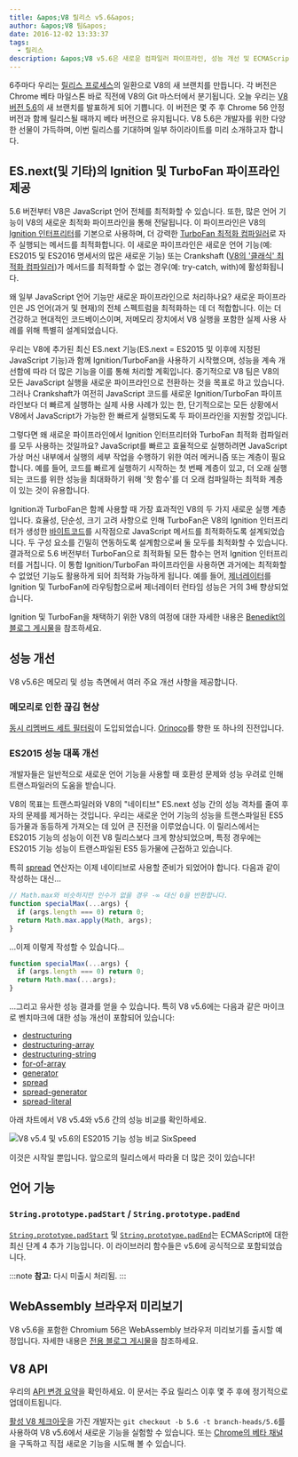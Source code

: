 ```yaml
---
title: &apos;V8 릴리스 v5.6&apos;
author: &apos;V8 팀&apos;
date: 2016-12-02 13:33:37
tags:
  - 릴리스
description: &apos;V8 v5.6은 새로운 컴파일러 파이프라인, 성능 개선 및 ECMAScript 언어 기능 지원 증가를 제공합니다.&apos;
---
```

6주마다 우리는 [릴리스 프로세스](/docs/release-process)의 일환으로 V8의 새 브랜치를 만듭니다. 각 버전은 Chrome 베타 마일스톤 바로 직전에 V8의 Git 마스터에서 분기됩니다. 오늘 우리는 [V8 버전 5.6](https://chromium.googlesource.com/v8/v8.git/+log/branch-heads/5.6)의 새 브랜치를 발표하게 되어 기쁩니다. 이 버전은 몇 주 후 Chrome 56 안정 버전과 함께 릴리스될 때까지 베타 버전으로 유지됩니다. V8 5.6은 개발자를 위한 다양한 선물이 가득하며, 이번 릴리스를 기대하며 일부 하이라이트를 미리 소개하고자 합니다.

<!--truncate-->
## ES.next(및 기타)의 Ignition 및 TurboFan 파이프라인 제공

5.6 버전부터 V8은 JavaScript 언어 전체를 최적화할 수 있습니다. 또한, 많은 언어 기능이 V8의 새로운 최적화 파이프라인을 통해 전달됩니다. 이 파이프라인은 V8의 [Ignition 인터프리터](/blog/ignition-interpreter)를 기본으로 사용하며, 더 강력한 [TurboFan 최적화 컴파일러](/docs/turbofan)로 자주 실행되는 메서드를 최적화합니다. 이 새로운 파이프라인은 새로운 언어 기능(예: ES2015 및 ES2016 명세서의 많은 새로운 기능) 또는 Crankshaft ([V8의 '클래식' 최적화 컴파일러](https://blog.chromium.org/2010/12/new-crankshaft-for-v8.html))가 메서드를 최적화할 수 없는 경우(예: try-catch, with)에 활성화됩니다.

왜 일부 JavaScript 언어 기능만 새로운 파이프라인으로 처리하나요? 새로운 파이프라인은 JS 언어(과거 및 현재)의 전체 스펙트럼을 최적화하는 데 더 적합합니다. 이는 더 건강하고 현대적인 코드베이스이며, 저메모리 장치에서 V8 실행을 포함한 실제 사용 사례를 위해 특별히 설계되었습니다.

우리는 V8에 추가된 최신 ES.next 기능(ES.next = ES2015 및 이후에 지정된 JavaScript 기능)과 함께 Ignition/TurboFan을 사용하기 시작했으며, 성능을 계속 개선함에 따라 더 많은 기능을 이를 통해 처리할 계획입니다. 중기적으로 V8 팀은 V8의 모든 JavaScript 실행을 새로운 파이프라인으로 전환하는 것을 목표로 하고 있습니다. 그러나 Crankshaft가 여전히 JavaScript 코드를 새로운 Ignition/TurboFan 파이프라인보다 더 빠르게 실행하는 실제 사용 사례가 있는 한, 단기적으로는 모든 상황에서 V8에서 JavaScript가 가능한 한 빠르게 실행되도록 두 파이프라인을 지원할 것입니다.

그렇다면 왜 새로운 파이프라인에서 Ignition 인터프리터와 TurboFan 최적화 컴파일러를 모두 사용하는 것일까요? JavaScript를 빠르고 효율적으로 실행하려면 JavaScript 가상 머신 내부에서 실행의 세부 작업을 수행하기 위한 여러 메커니즘 또는 계층이 필요합니다. 예를 들어, 코드를 빠르게 실행하기 시작하는 첫 번째 계층이 있고, 더 오래 실행되는 코드를 위한 성능을 최대화하기 위해 '핫 함수'를 더 오래 컴파일하는 최적화 계층이 있는 것이 유용합니다.

Ignition과 TurboFan은 함께 사용할 때 가장 효과적인 V8의 두 가지 새로운 실행 계층입니다. 효율성, 단순성, 크기 고려 사항으로 인해 TurboFan은 V8의 Ignition 인터프리터가 생성한 [바이트코드](https://en.wikipedia.org/wiki/Bytecode)를 시작점으로 JavaScript 메서드를 최적화하도록 설계되었습니다. 두 구성 요소를 긴밀히 연동하도록 설계함으로써 둘 모두를 최적화할 수 있습니다. 결과적으로 5.6 버전부터 TurboFan으로 최적화될 모든 함수는 먼저 Ignition 인터프리터를 거칩니다. 이 통합 Ignition/TurboFan 파이프라인을 사용하면 과거에는 최적화할 수 없었던 기능도 활용하게 되어 최적화 가능하게 됩니다. 예를 들어, [제너레이터](https://developer.mozilla.org/en-US/docs/Web/JavaScript/Reference/Statements/function*)를 Ignition 및 TurboFan에 라우팅함으로써 제너레이터 런타임 성능은 거의 3배 향상되었습니다.

Ignition 및 TurboFan을 채택하기 위한 V8의 여정에 대한 자세한 내용은 [Benedikt의 블로그 게시물](https://benediktmeurer.de/2016/11/25/v8-behind-the-scenes-november-edition/)을 참조하세요.

## 성능 개선

V8 v5.6은 메모리 및 성능 측면에서 여러 주요 개선 사항을 제공합니다.

### 메모리로 인한 끊김 현상

[동시 리멤버드 세트 필터링](https://bugs.chromium.org/p/chromium/issues/detail?id=648568)이 도입되었습니다. [Orinoco](/blog/orinoco)를 향한 또 하나의 진전입니다.

### ES2015 성능 대폭 개선

개발자들은 일반적으로 새로운 언어 기능을 사용할 때 호환성 문제와 성능 우려로 인해 트랜스파일러의 도움을 받습니다.

V8의 목표는 트랜스파일러와 V8의 "네이티브" ES.next 성능 간의 성능 격차를 줄여 후자의 문제를 제거하는 것입니다. 우리는 새로운 언어 기능의 성능을 트랜스파일된 ES5 등가물과 동등하게 가져오는 데 있어 큰 진전을 이루었습니다. 이 릴리스에서는 ES2015 기능의 성능이 이전 V8 릴리스보다 크게 향상되었으며, 특정 경우에는 ES2015 기능 성능이 트랜스파일된 ES5 등가물에 근접하고 있습니다.

특히 [spread](https://developer.mozilla.org/en/docs/Web/JavaScript/Reference/Operators/Spread_operator) 연산자는 이제 네이티브로 사용할 준비가 되었어야 합니다. 다음과 같이 작성하는 대신…

```js
// Math.max와 비슷하지만 인수가 없을 경우 -∞ 대신 0을 반환합니다.
function specialMax(...args) {
  if (args.length === 0) return 0;
  return Math.max.apply(Math, args);
}
```

…이제 이렇게 작성할 수 있습니다…

```js
function specialMax(...args) {
  if (args.length === 0) return 0;
  return Math.max(...args);
}
```

…그리고 유사한 성능 결과를 얻을 수 있습니다. 특히 V8 v5.6에는 다음과 같은 마이크로 벤치마크에 대한 성능 개선이 포함되어 있습니다:

- [destructuring](https://github.com/fhinkel/six-speed/tree/master/tests/destructuring)
- [destructuring-array](https://github.com/fhinkel/six-speed/tree/master/tests/destructuring-array)
- [destructuring-string](https://github.com/fhinkel/six-speed/tree/master/tests/destructuring-string)
- [for-of-array](https://github.com/fhinkel/six-speed/tree/master/tests/for-of-array)
- [generator](https://github.com/fhinkel/six-speed/tree/master/tests/generator)
- [spread](https://github.com/fhinkel/six-speed/tree/master/tests/spread)
- [spread-generator](https://github.com/fhinkel/six-speed/tree/master/tests/spread-generator)
- [spread-literal](https://github.com/fhinkel/six-speed/tree/master/tests/spread-literal)

아래 차트에서 V8 v5.4와 v5.6 간의 성능 비교를 확인하세요.

![V8 v5.4 및 v5.6의 ES2015 기능 성능 비교 [SixSpeed](https://fhinkel.github.io/six-speed/)](/_img/v8-release-56/perf.png)

이것은 시작일 뿐입니다. 앞으로의 릴리스에서 따라올 더 많은 것이 있습니다!

## 언어 기능

### `String.prototype.padStart` / `String.prototype.padEnd`

[`String.prototype.padStart`](https://developer.mozilla.org/en-US/docs/Web/JavaScript/Reference/Global_Objects/String/padStart) 및 [`String.prototype.padEnd`](https://developer.mozilla.org/en-US/docs/Web/JavaScript/Reference/Global_Objects/String/padEnd)는 ECMAScript에 대한 최신 단계 4 추가 기능입니다. 이 라이브러리 함수들은 v5.6에 공식적으로 포함되었습니다.

:::note
**참고:** 다시 미출시 처리됨.
:::

## WebAssembly 브라우저 미리보기

V8 v5.6을 포함한 Chromium 56은 WebAssembly 브라우저 미리보기를 출시할 예정입니다. 자세한 내용은 [전용 블로그 게시물](/blog/webassembly-browser-preview)을 참조하세요.

## V8 API

우리의 [API 변경 요약](https://docs.google.com/document/d/1g8JFi8T_oAE_7uAri7Njtig7fKaPDfotU6huOa1alds/edit)을 확인하세요. 이 문서는 주요 릴리스 이후 몇 주 후에 정기적으로 업데이트됩니다.

[활성 V8 체크아웃](/docs/source-code#using-git)을 가진 개발자는 `git checkout -b 5.6 -t branch-heads/5.6`를 사용하여 V8 v5.6에서 새로운 기능을 실험할 수 있습니다. 또는 [Chrome의 베타 채널](https://www.google.com/chrome/browser/beta.html)을 구독하고 직접 새로운 기능을 시도해 볼 수 있습니다.
